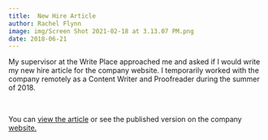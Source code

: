 ```yaml
---
title:  New Hire Article
author: Rachel Flynn
image: img/Screen Shot 2021-02-18 at 3.13.07 PM.png
date: 2018-06-21   
---
```


My supervisor at the Write Place approached me and asked if I would write my new hire article for the company website. I temporarily worked with the company remotely as a Content Writer and Proofreader during the summer of 2018. 
  
<br>

You can <a href="documentsfolder1/The Write Place Article.pdf" target="_blank">view the article</a> or see the published version on the company [website.](https://thewriteplace.biz/the-write-place-flynn/)

